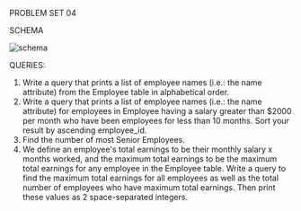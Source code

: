 PROBLEM SET 04

SCHEMA

![schema](https://user-images.githubusercontent.com/64437886/124517522-28998900-ddb2-11eb-9752-df657209b407.png)

QUERIES:
1. Write a query that prints a list of employee names (i.e.: the name attribute) from the Employee table in alphabetical order.
2. Write a query that prints a list of employee names (i.e.: the name attribute) for employees in Employee having a salary greater than $2000 per month who have been employees for less than 10 months. Sort your result by ascending employee_id.
4. Find the number of most Senior Employees.
5. We define an employee's total earnings to be their monthly salary x months worked, and the maximum total earnings to be the maximum total earnings for any employee in the Employee table. Write a query to find the maximum total earnings for all employees as well as the total number of employees who have maximum total earnings. Then print these values as 2 space-separated integers.
